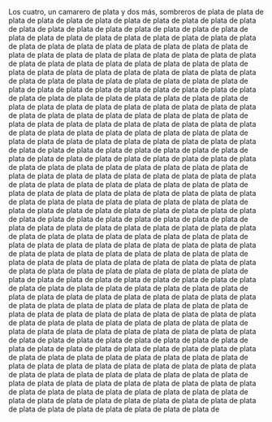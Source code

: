 Los cuatro, un camarero de plata y dos más, sombreros de plata de plata de plata de plata de plata de plata de plata de plata de plata de plata de plata de plata de plata de plata de plata de plata de plata de plata de plata de plata de plata de plata de plata de plata de plata de plata de plata de plata de plata de plata de plata de plata de plata de plata de plata de plata de plata de plata de plata de plata de plata de plata de plata de plata de plata de plata de plata de plata de plata de plata de plata de plata de plata de plata de plata de plata de plata de plata de plata de plata de plata de plata de plata de plata de plata de plata de plata de plata de plata de plata de plata de plata de plata de plata de plata de plata de plata de plata de plata de plata de plata de plata de plata de plata de plata de plata de plata de plata de plata de plata de plata de plata de plata de plata de plata de plata de plata de plata de plata de plata de plata de plata de plata de plata de plata de plata de plata de plata de plata de plata de plata de plata de plata de plata de plata de plata de plata de plata de plata de plata de plata de plata de plata de plata de plata de plata de plata de plata de plata de plata de plata de plata de plata de plata de plata de plata de plata de plata de plata de plata de plata de plata de plata de plata de plata de plata de plata de plata de plata de plata de plata de plata de plata de plata de plata de plata de plata de plata de plata de plata de plata de plata de plata de plata de plata de plata de plata de plata de plata de plata de plata de plata de plata de plata de plata de plata de plata de plata de plata de plata de plata de plata de plata de plata de plata de plata de plata de plata de plata de plata de plata de plata de plata de plata de plata de plata de plata de plata de plata de plata de plata de plata de plata de plata de plata de plata de plata de plata de plata de plata de plata de plata de plata de plata de plata de plata de plata de plata de plata de plata de plata de plata de plata de plata de plata de plata de plata de plata de plata de plata de plata de plata de plata de plata de plata de plata de plata de plata de plata de plata de plata de plata de plata de plata de plata de plata de plata de plata de plata de plata de plata de plata de plata de plata de plata de plata de plata de plata de plata de plata de plata de plata de plata de plata de plata de plata de plata de plata de plata de plata de plata de plata de plata de plata de plata de plata de plata de plata de plata de plata de plata de plata de plata de plata de plata de plata de plata de plata de plata de plata de plata de plata de plata de plata de plata de plata de plata de plata de plata de plata de plata de plata de plata de plata de plata de plata de plata de plata de plata de plata de plata de plata de plata de plata de plata de plata de plata de plata de plata de plata de plata de plata de plata de plata de plata de plata de plata de plata de plata de plata de plata de plata de plata de plata de plata de plata de plata de plata de plata de plata de plata de plata de plata de plata de plata de plata de plata de plata de plata de plata de plata de plata de plata de plata de plata de plata de plata de plata de plata de plata de plata de plata de plata de plata de plata de plata de plata de plata de plata de plata de plata de plata de plata de plata de plata de plata de plata de plata de plata de plata de plata de plata de plata de plata de plata de plata de plata de plata de plata de plata de plata de plata de